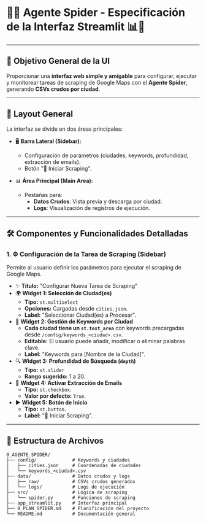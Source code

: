 # 🚀✨ Agente Spider - Especificación de la Interfaz Streamlit 📊🤖

---

## 🎯 Objetivo General de la UI  
Proporcionar una **interfaz web simple y amigable** para configurar, ejecutar y monitorear tareas de scraping de Google Maps con el **Agente Spider**, generando **CSVs crudos por ciudad**.

---

## 📐 Layout General  
La interfaz se divide en dos áreas principales:  

- 🖥️ **Barra Lateral (Sidebar):**  
  - Configuración de parámetros (ciudades, keywords, profundidad, extracción de emails).  
  - Botón "🚀 Iniciar Scraping".  

- 📊 **Área Principal (Main Area):**  
  - Pestañas para:  
    - **Datos Crudos**: Vista previa y descarga por ciudad.  
    - **Logs**: Visualización de registros de ejecución.  

---

## 🛠️ Componentes y Funcionalidades Detalladas  

### 1. ⚙️ Configuración de la Tarea de Scraping (Sidebar)  
Permite al usuario definir los parámetros para ejecutar el scraping de Google Maps.  

- ✨ **Título:** "Configurar Nueva Tarea de Scraping"  
- 🌍 **Widget 1: Selección de Ciudad(es)**  
  - **Tipo:** `st.multiselect`  
  - **Opciones:** Cargadas desde `cities.json`.  
  - **Label:** "Seleccionar Ciudad(es) a Procesar".  
- 📝 **Widget 2: Gestión de Keywords por Ciudad**  
  - **Cada ciudad tiene un `st.text_area`** con keywords precargadas desde `/config/keywords_<ciudad>.csv`.  
  - **Editable:** El usuario puede añadir, modificar o eliminar palabras clave.  
  - **Label:** "Keywords para [Nombre de la Ciudad]".  
- 🔍 **Widget 3: Profundidad de Búsqueda (`depth`)**  
  - **Tipo:** `st.slider`  
  - **Rango sugerido:** 1 a 20.  
- 📧 **Widget 4: Activar Extracción de Emails**  
  - **Tipo:** `st.checkbox`.  
  - **Valor por defecto:** `True`.  
- ▶️ **Widget 5: Botón de Inicio**  
  - **Tipo:** `st.button`.  
  - **Label:** "🚀 Iniciar Scraping".  

---

## 📁 Estructura de Archivos  
```text
0_AGENTE_SPIDER/  
├── config/             # Keywords y ciudades  
│   ├── cities.json     # Coordenadas de ciudades  
│   └── keywords_<ciudad>.csv  
├── data/               # Datos crudos y logs  
│   ├── raw/            # CSVs crudos generados  
│   └── logs/           # Logs de ejecución  
├── src/                # Lógica de scraping  
│   └── spider.py       # Funciones de scraping  
├── app_streamlit.py    # Interfaz principal  
├── 0_PLAN_SPIDER.md    # Planificación del proyecto  
└── README.md           # Documentación general  